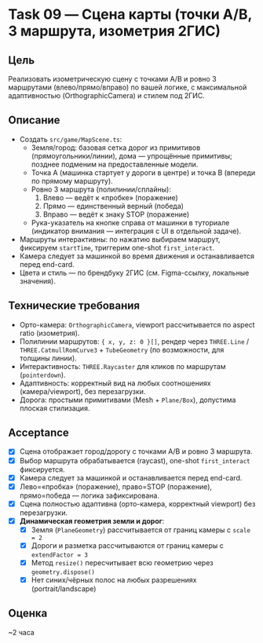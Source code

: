 # Task 09 — Сцена карты (точки A/B, 3 маршрута, изометрия 2ГИС)

## Цель
Реализовать изометрическую сцену с точками A/B и ровно 3 маршрутами (влево/прямо/вправо) по вашей логике, с максимальной адаптивностью (OrthographicCamera) и стилем под 2ГИС.

## Описание
- Создать `src/game/MapScene.ts`:
  - Земля/город: базовая сетка дорог из примитивов (прямоугольники/линии), дома — упрощённые примитивы; позднее подменим на предоставленные модели.
  - Точка A (машинка стартует у дороги в центре) и точка B (впереди по прямому маршруту).
  - Ровно 3 маршрута (полилинии/сплайны):
    1) Влево — ведёт к «пробке» (поражение)
    2) Прямо — единственный верный (победа)
    3) Вправо — ведёт к знаку STOP (поражение)
  - Рука-указатель на кнопке справа от машинки в туториале (индикатор внимания — интеграция с UI в отдельной задаче).
- Маршруты интерактивны: по нажатию выбираем маршрут, фиксируем `startTime`, триггерим one-shot `first_interact`.
- Камера следует за машинкой во время движения и останавливается перед end-card.
- Цвета и стиль — по брендбуку 2ГИС (см. Figma-ссылку, локальные значения).

## Технические требования
- Орто-камера: `OrthographicCamera`, viewport рассчитывается по aspect ratio (изометрия).
- Полилинии маршрутов: `{ x, y, z: 0 }[]`, рендер через `THREE.Line` / `THREE.CatmullRomCurve3` + `TubeGeometry` (по возможности, для толщины линии).
- Интерактивность: `THREE.Raycaster` для кликов по маршрутам (`pointerdown`).
- Адаптивность: корректный вид на любых соотношениях (камера/viewport), без перезагрузки.
- Дорога: простыми примитивами (Mesh + `Plane/Box`), допустима плоская стилизация.

## Acceptance
- [x] Сцена отображает город/дорогу с точками A/B и ровно 3 маршрута.
- [x] Выбор маршрута обрабатывается (raycast), one-shot `first_interact` фиксируется.
- [x] Камера следует за машинкой и останавливается перед end-card.
- [x] Лево=«пробка» (поражение), право=STOP (поражение), прямо=победа — логика зафиксирована.
- [x] Сцена полностью адаптивна (орто-камера, корректный viewport) без перезагрузки.
- [x] **Динамическая геометрия земли и дорог**:
  - [x] Земля (`PlaneGeometry`) рассчитывается от границ камеры с `scale = 2`
  - [x] Дороги и разметка рассчитываются от границ камеры с `extendFactor = 3`
  - [x] Метод `resize()` пересчитывает всю геометрию через `geometry.dispose()`
  - [x] Нет синих/чёрных полос на любых разрешениях (portrait/landscape)

## Оценка
~2 часа
